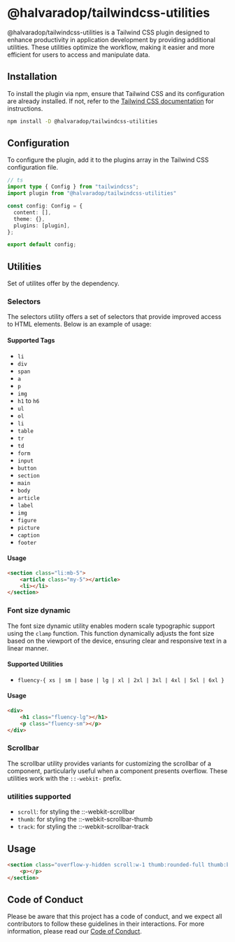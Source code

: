 # @halvaradop/tailwindcss-utilities

@halvaradop/tailwindcss-utilities is a Tailwind CSS plugin designed to enhance productivity in application development by providing additional utilities. These utilities optimize the workflow, making it easier and more efficient for users to access and manipulate data.

## Installation

To install the plugin via npm, ensure that Tailwind CSS and its configuration are already installed. If not, refer to the [Tailwind CSS documentation](https://tailwindcss.com/docs/installation) for instructions.

```bash
npm install -D @halvaradop/tailwindcss-utilities
```

## Configuration
To configure the plugin, add it to the plugins array in the Tailwind CSS configuration file.

```ts
// ts
import type { Config } from "tailwindcss";
import plugin from "@halvaradop/tailwindcss-utilities"

const config: Config = {
  content: [],
  theme: {},
  plugins: [plugin],
};

export default config;
```

## Utilities
Set of utilites offer by the dependency.


### Selectors
The selectors utility offers a set of selectors that provide improved access to HTML elements. Below is an example of usage:


#### Supported Tags
- `li`
- `div`
- `span`
- `a`
- `p`
- `img`
- `h1` to `h6`
- `ul`
- `ol`
- `li`
- `table`
- `tr`
- `td`
- `form`
- `input`
- `button`
- `section`
- `main`
- `body`
- `article`
- `label`
- `img`
- `figure`
- `picture`
- `caption`
- `footer`


#### Usage
```html
<section class="li:mb-5">
    <article class="my-5"></article>
    <li></li>
</section>
```

### Font size dynamic
The font size dynamic utility enables modern scale typographic support using the `clamp` function. This function dynamically adjusts the font size based on the viewport of the device, ensuring clear and responsive text in a linear manner.


#### Supported Utilities
- `fluency-{ xs | sm | base | lg | xl | 2xl | 3xl | 4xl | 5xl | 6xl }`


#### Usage
```html
<div>
    <h1 class="fluency-lg"></h1>
    <p class="fluency-sm"></p>
</div>
```

### Scrollbar
The scrollbar utility provides variants for customizing the scrollbar of a component, particularly useful when a component presents overflow. These utilities work with the `::-webkit-` prefix.


### utilities supported
- `scroll`: for styling the ::-webkit-scrollbar
- `thumb`: for styling the ::-webkit-scrollbar-thumb
- `track`: for styling the ::-webkit-scrollbar-track

## Usage
```html
<section class="overflow-y-hidden scroll:w-1 thumb:rounded-full thumb:bg-slate-400 track:my-1">
    <p></p>
</section>
```

## Code of Conduct

Please be aware that this project has a code of conduct, and we expect all contributors to follow these guidelines in their interactions. For more information, please read our [Code of Conduct](.github/CODE_OF_CONDUCT.md).
